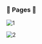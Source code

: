 ### :bookmark_tabs:&nbsp;Pages&nbsp;:bookmark_tabs:

![1](https://user-images.githubusercontent.com/93702328/179200936-8f69ce8d-39bb-42ba-8319-7b4bd93091fb.png)

![2](https://user-images.githubusercontent.com/93702328/179200982-998a0dc4-3e14-4d34-8efd-f5578ddec16a.png)
